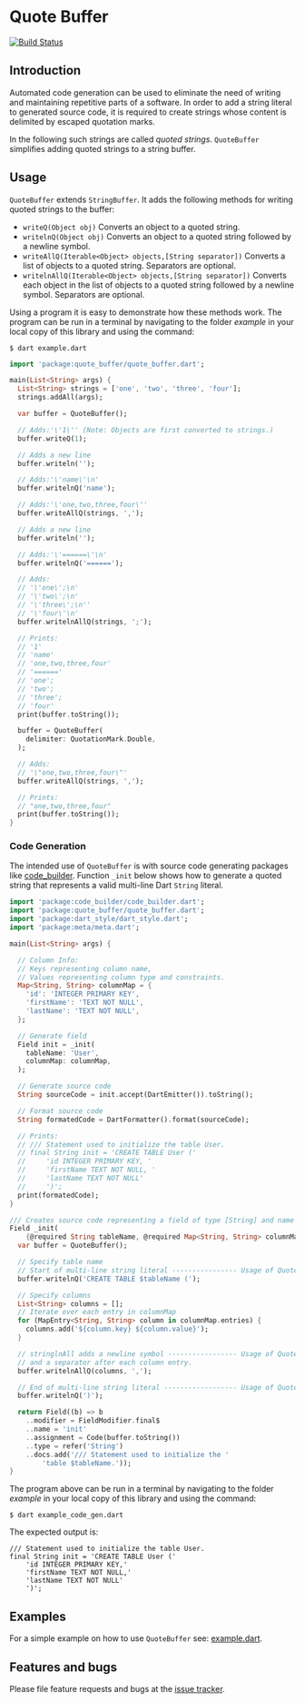 # Quote Buffer
[![Build Status](https://travis-ci.com/simphotonics/quote_buffer.svg?branch=master)](https://travis-ci.com/simphotonics/quote_buffer)

## Introduction

Automated code generation can be used to eliminate the need of writing and maintaining repetitive
parts of a software. In order to add a string literal to generated source code, it is required
to create strings whose content is delimited by escaped quotation marks.

In the following such strings are called *quoted strings*. `QuoteBuffer` simplifies
adding quoted strings to a string buffer.

## Usage

`QuoteBuffer` extends `StringBuffer`. It adds the following methods
for writing quoted strings to the buffer:
- `writeQ(Object obj)`
    Converts an object to a quoted string.
- `writelnQ(Object obj)`
    Converts an object to a quoted string followed by a newline symbol.
- `writeAllQ(Iterable<Object> objects,[String separator])`
     Converts a list of objects to a quoted string. Separators are optional.
- `writelnAllQ(Iterable<Object> objects,[String separator])`
     Converts each object in the list of objects to a quoted string followed by
      a newline symbol. Separators are optional.


Using a program it is easy to demonstrate how these methods work.
The program can be run in a terminal by navigating to the
folder *example* in your local copy of this library and using the command:
```Shell
$ dart example.dart
```

```Dart
import 'package:quote_buffer/quote_buffer.dart';

main(List<String> args) {
  List<String> strings = ['one', 'two', 'three', 'four'];
  strings.addAll(args);

  var buffer = QuoteBuffer();

  // Adds:'\'1\'' (Note: Objects are first converted to strings.)
  buffer.writeQ(1);

  // Adds a new line
  buffer.writeln('');

  // Adds:'\'name\'\n'
  buffer.writelnQ('name');

  // Adds:'\'one,two,three,four\''
  buffer.writeAllQ(strings, ',');

  // Adds a new line
  buffer.writeln('');

  // Adds:'\'======\'\n'
  buffer.writelnQ('======');

  // Adds:
  // '\'one\';\n'
  // '\'two\';\n'
  // '\'three\';\n''
  // '\'four\'\n'
  buffer.writelnAllQ(strings, ';');

  // Prints:
  // '1'
  // 'name'
  // 'one,two,three,four'
  // '======'
  // 'one';
  // 'two';
  // 'three';
  // 'four'
  print(buffer.toString());

  buffer = QuoteBuffer(
    delimiter: QuotationMark.Double,
  );

  // Adds:
  // '\"one,two,three,four\"'
  buffer.writeAllQ(strings, ',');

  // Prints:
  // "one,two,three,four"
  print(buffer.toString());
}
```

### Code Generation

The intended use of `QuoteBuffer` is with source code generating packages like [code_builder].
Function `_init` below shows how to generate a quoted string that represents a valid multi-line Dart `String` literal.

```Dart
import 'package:code_builder/code_builder.dart';
import 'package:quote_buffer/quote_buffer.dart';
import 'package:dart_style/dart_style.dart';
import 'package:meta/meta.dart';

main(List<String> args) {

  // Column Info:
  // Keys representing column name,
  // Values representing column type and constraints.
  Map<String, String> columnMap = {
    'id': 'INTEGER PRIMARY KEY',
    'firstName': 'TEXT NOT NULL',
    'lastName': 'TEXT NOT NULL',
  };

  // Generate field
  Field init = _init(
    tableName: 'User',
    columnMap: columnMap,
  );

  // Generate source code
  String sourceCode = init.accept(DartEmitter()).toString();

  // Format source code
  String formatedCode = DartFormatter().format(sourceCode);

  // Prints:
  // /// Statement used to initialize the table User.
  // final String init = 'CREATE TABLE User ('
  //     'id INTEGER PRIMARY KEY, '
  //     'firstName TEXT NOT NULL, '
  //     'lastName TEXT NOT NULL'
  //     ')';
  print(formatedCode);
}

/// Creates source code representing a field of type [String] and name 'init'.
Field _init(
    {@required String tableName, @required Map<String, String> columnMap}) {
  var buffer = QuoteBuffer();

  // Specify table name
  // Start of multi-line string literal ---------------- Usage of QuoteBuffer
  buffer.writelnQ('CREATE TABLE $tableName (');

  // Specify columns
  List<String> columns = [];
  // Iterate over each entry in columnMap
  for (MapEntry<String, String> column in columnMap.entries) {
    columns.add('${column.key} ${column.value}');
  }

  // stringlnAll adds a newline symbol ----------------- Usage of QuoteBuffer
  // and a separator after each column entry.
  buffer.writelnAllQ(columns, ',');

  // End of multi-line string literal ------------------ Usage of QuoteBuffer
  buffer.writelnQ(')');

  return Field((b) => b
    ..modifier = FieldModifier.final$
    ..name = 'init'
    ..assignment = Code(buffer.toString())
    ..type = refer('String')
    ..docs.add('/// Statement used to initialize the '
        'table $tableName.'));
}
```
The program above can be run in a terminal by navigating to the
folder *example* in your local copy of this library and using the command:
```Shell
$ dart example_code_gen.dart
```
The expected output is:
```Shell
/// Statement used to initialize the table User.
final String init = 'CREATE TABLE User ('
    'id INTEGER PRIMARY KEY,'
    'firstName TEXT NOT NULL,'
    'lastName TEXT NOT NULL'
    ')';
```


## Examples

For a simple example on how to use `QuoteBuffer` see:
[example.dart](https://github.com/simphotonics/quote_buffer/blob/master/example/example.dart).

## Features and bugs

Please file feature requests and bugs at the [issue tracker].

[issue tracker]: https://github.com/simphotonics/quote_buffer/issues
[code_builder]: https://pub.dev/packages/code_builder
[example]: https://github.com/simphotonics/quote_buffer/tree/master/example
